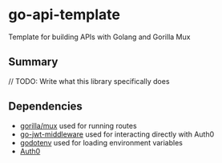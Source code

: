 # go-api-template

Template for building APIs with Golang and Gorilla Mux

## Summary

// TODO: Write what this library specifically does

## Dependencies

- [gorilla/mux](https://github.com/gorilla/mux) used for running routes
- [go-jwt-middleware](github.com/auth0/go-jwt-middleware) used for interacting directly with Auth0
- [godotenv](github.com/joho/godotenv) used for loading environment variables
- [Auth0](https://auth0.com/docs/quickstart/backend/golang/01-authorization#configure-auth0-apis)
